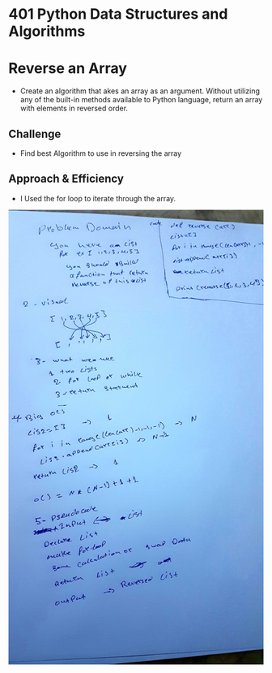 # 401 Python Data Structures and Algorithms

# Reverse an Array
- Create an algorithm that akes an array as an argument. Without utilizing any of the built-in methods available to Python language, return an array with elements in reversed order.
## Challenge
- Find best Algorithm to use in reversing the array
## Approach & Efficiency
- I Used the for loop to iterate through the array.

![code-one](assets/list.jpg)